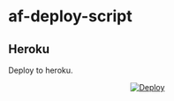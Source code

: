 # af-deploy-script

<!-- ## Railway

[![Deploy on Railway](https://railway.app/button.svg)](https://railway.app/new/template?template=)
<br> -->

## Heroku

Deploy to heroku.
<p align="center">
<a href="https://heroku.com/deploy?template=https://github.com/kinh122/af-deploy-script">
  <img src="https://www.herokucdn.com/deploy/button.svg" alt="Deploy">
</a>
</p>

